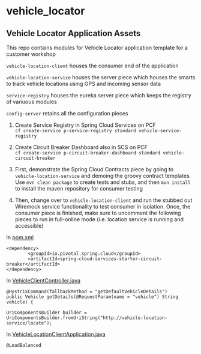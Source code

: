 # vehicle_locator
## Vehicle Locator Application Assets

This repo contains modules for Vehicle Locator application template for a customer workshop

`vehicle-location-client` houses the consumer end of the application

`vehicle-location-service` houses the server piece which houses the smarts to track vehicle locations using GPS and incoming sensor data

`service-registry` houses the eureka server piece which keeps the registry of variuous modules

`config-server` retains all the configuration pieces

1. Create Service Registry in Spring Cloud Services on PCF  
  `cf create-service p-service-registry standard vehicle-service-registry`
  
2. Create Circuit Breaker Dashboard also in SCS on PCF  
  `cf create-service p-circuit-breaker-dashboard standard vehicle-circuit-breaker`
  
3. First, demonstrate the Spring Cloud Contracts piece by going to `vehicle-location-service` and demoing the groovy contract templates.  
  Use `mvn clean package` to create tests and stubs, and then `mvn install` to install the maven repository for consumer testing
4. Then, change over to `vehicle-location-client` and run the stubbed out Wiremock service functionality to test consumer in isolation.
  Once, the consumer piece is finished, make sure to uncomment the following pieces to run in full-online mode (i.e. location service is running and accessible)

  In [pom.xml](vehicle_locator/vehicle-location-client/pom.xml)
  ```
  <dependency>
          <groupId>io.pivotal.spring.cloud</groupId>
          <artifactId>spring-cloud-services-starter-circuit-breaker</artifactId>
  </dependency>
  ```

  In [VehicleClientController.java](vehicle_locator/vehicle-location-client/src/main/java/com/workshop/vehiclelocationclient/VehicleClientController.java)
  ```
  @HystrixCommand(fallbackMethod = "getDefaultVehicleDetails")
  public Vehicle getDetails(@RequestParam(name = "vehicle") String vehicle) {
  
  UriComponentsBuilder builder = UriComponentsBuilder.fromUriString("http://vehicle-location-service/locate");
  ```

  In [VehicleLocationClientApplication.java](vehicle_locator/vehicle-location-client/src/main/java/com/workshop/vehiclelocationclient/VehicleLocationClientApplication.java)
  ```
  @LoadBalanced
  ```


